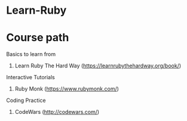 # Learn-Ruby

Course path
===========

Basics to learn from
1. Learn Ruby The Hard Way (https://learnrubythehardway.org/book/)


Interactive Tutorials
1. Ruby Monk (https://www.rubymonk.com/)

Coding Practice
1. CodeWars (http://codewars.com/)
